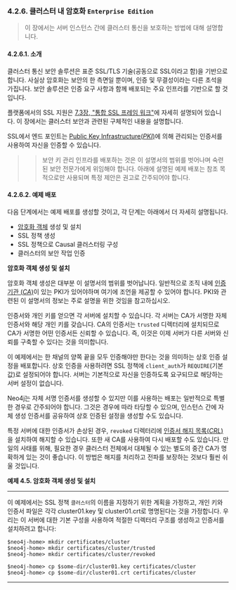 ### 4.2.6. 클러스터 내 암호화 `Enterprise Edition`
> 이 장에서는 서버 인스턴스 간에 클러스터 통신을 보호하는 방법에 대해 설명합니다.

#### 4.2.6.1. 소개
클러스터 통신 보안 솔루션은 표준 SSL/TLS 기술(공동으로 SSL이라고 함)을 기반으로 합니다. 사실상 암호화는 보안의 한 측면일 뿐이며, 인증 및 무결성이라는 다른 초석을 가집니다. 보안 솔루션은 인증 요구 사항과 함께 배포되는 주요 인프라를 기반으로 할 것입니다.

플랫폼에서의 SSL 지원은 [7.3장, "통합 SSL 프레임 워크"](../../security/ssl-framework.md)에 자세히 설명되어 있습니다. 이 장에서는 클러스터 보안과 관련된 구체적인 내용을 설명합니다.

SSL에서 엔드 포인트는 [Public Key Infrastructure(*PKI*)](../../security/ssl-framework.md#public-key-infrastructure)에 의해 관리되는 인증서를 사용하여 자신을 인증할 수 있습니다.

>> 보안 키 관리 인프라를 배포하는 것은 이 설명서의 범위를 벗어나며 숙련된 보안 전문가에게 위임해야 합니다. 아래에 설명된 예제 배포는 참조 목적으로만 사용되며 특정 제안은 권고로 간주되어야 합니다.

#### 4.2.6.2. 예제 배포
다음 단계에서는 예제 배포를 생성할 것이고, 각 단계는 아래에서 더 자세히 설명됩니다.
* [암호화 객체](../../security/ssl-framework.md#암호화-객체) 생성 및 설치
* SSL 정책 생성
* SSL 정책으로 Causal 클러스터링 구성
* 클러스터의 보안 작업 인증

**암호화 객체 생성 및 설치**

암호화 객체 생성은 대부분 이 설명서의 범위를 벗어납니다. 일반적으로 조직 내에 [인증 기관 (*CA*)](../../security/ssl-framework.md#인증-기관)이 있는 PKI가 있어야하며 여기에 조언을 제공할 수 있어야 합니다. PKI와 관련된 이 설명서의 정보는 주로 설명을 위한 것임을 참고하십시오.

인증서와 개인 키를 얻으면 각 서버에 설치할 수 있습니다. 각 서버는 CA가 서명한 자체 인증서와 해당 개인 키를 갖습니다. CA의 인증서는 `trusted` 디렉터리에 설치되므로 CA가 서명한 어떤 인증서든 신뢰할 수 있습니다. 즉, 이것은 이제 서버가 다른 서버와 신뢰를 구축할 수 있다는 것을 의미합니다.

이 예제에서는 한 채널의 양쪽 끝을 모두 인증해야만 한다는 것을 의미하는 상호 인증 설정을 배포합니다. 상호 인증을 사용하려면 SSL 정책에 `client_auth`가 `REQUIRE`(기본 값)로 설정되어야 합니다. 서버는 기본적으로 자신을 인증하도록 요구되므로 해당하는 서버 설정이 없습니다.

Neo4j는 자체 서명 인증서를 생성할 수 있지만 이를 사용하는 배포는 일반적으로 특별한 경우로 간주되어야 합니다. 그것은 경우에 따라 타당할 수 있으며, 인스턴스 간에 자체 생성 인증서를 공유하여 상호 인증된 설정을 생성할 수도 있습니다.

특정 서버에 대한 인증서가 손상된 경우, `revoked` 디렉터리에 [인증서 해지 목록(*CRL*)](../../security/ssl-framework.md#인증서-해지-목록)을 설치하여 해지할 수 있습니다. 또한 새 CA를 사용하여 다시 배포할 수도 있습니다. 만일의 사태를 위해, 필요한 경우 클러스터 전체에서 대체될 수 있는 별도의 중간 CA가 명확하게 있는 것이 좋습니다. 이 방법은 해지를 처리하고 전파를 보장하는 것보다 훨씬 쉬울 것입니다.

**예제 4.5. 암호화 객체 생성 및 설치**

-----------------------------------------------------
이 예제에서는 SSL 정책 `클러스터`의 이름을 지정하기 위한 계획을 가정하고, 개인 키와 인증서 파일은 각각 cluster01.key 및 cluster01.crt로 명명된다는 것을 가정합니다. 우리는 이 서버에 대한 기본 구성을 사용하여 적절한 디렉터리 구조를 생성하고 인증서를 설치하려고 합니다:
```
$neo4j-home> mkdir certificates/cluster
$neo4j-home> mkdir certificates/cluster/trusted
$neo4j-home> mkdir certificates/cluster/revoked

$neo4j-home> cp $some-dir/cluster01.key certificates/cluster
$neo4j-home> cp $some-dir/cluster01.crt certificates/cluster
```
----------------------------------------------------
